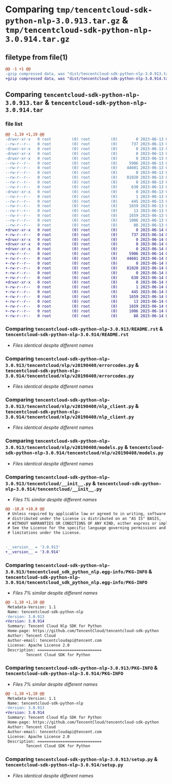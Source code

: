 # Comparing `tmp/tencentcloud-sdk-python-nlp-3.0.913.tar.gz` & `tmp/tencentcloud-sdk-python-nlp-3.0.914.tar.gz`

## filetype from file(1)

```diff
@@ -1 +1 @@
-gzip compressed data, was "dist/tencentcloud-sdk-python-nlp-3.0.913.tar", last modified: Tue Jun 13 02:15:54 2023, max compression
+gzip compressed data, was "dist/tencentcloud-sdk-python-nlp-3.0.914.tar", last modified: Wed Jun 14 00:30:59 2023, max compression
```

## Comparing `tencentcloud-sdk-python-nlp-3.0.913.tar` & `tencentcloud-sdk-python-nlp-3.0.914.tar`

### file list

```diff
@@ -1,19 +1,19 @@
-drwxr-xr-x   0 root         (0) root         (0)        0 2023-06-13 02:15:54.000000 tencentcloud-sdk-python-nlp-3.0.913/
--rw-r--r--   0 root         (0) root         (0)      737 2023-06-13 02:15:54.000000 tencentcloud-sdk-python-nlp-3.0.913/README.rst
-drwxr-xr-x   0 root         (0) root         (0)        0 2023-06-13 02:15:54.000000 tencentcloud-sdk-python-nlp-3.0.913/tencentcloud/
-drwxr-xr-x   0 root         (0) root         (0)        0 2023-06-13 02:15:54.000000 tencentcloud-sdk-python-nlp-3.0.913/tencentcloud/nlp/
-drwxr-xr-x   0 root         (0) root         (0)        0 2023-06-13 02:15:54.000000 tencentcloud-sdk-python-nlp-3.0.913/tencentcloud/nlp/v20190408/
--rw-r--r--   0 root         (0) root         (0)     5906 2023-06-13 02:15:54.000000 tencentcloud-sdk-python-nlp-3.0.913/tencentcloud/nlp/v20190408/errorcodes.py
--rw-r--r--   0 root         (0) root         (0)    44601 2023-06-13 02:15:54.000000 tencentcloud-sdk-python-nlp-3.0.913/tencentcloud/nlp/v20190408/nlp_client.py
--rw-r--r--   0 root         (0) root         (0)        0 2023-06-13 02:15:54.000000 tencentcloud-sdk-python-nlp-3.0.913/tencentcloud/nlp/v20190408/__init__.py
--rw-r--r--   0 root         (0) root         (0)    81020 2023-06-13 02:15:54.000000 tencentcloud-sdk-python-nlp-3.0.913/tencentcloud/nlp/v20190408/models.py
--rw-r--r--   0 root         (0) root         (0)        0 2023-06-13 02:15:54.000000 tencentcloud-sdk-python-nlp-3.0.913/tencentcloud/nlp/__init__.py
--rw-r--r--   0 root         (0) root         (0)      630 2023-06-13 02:15:54.000000 tencentcloud-sdk-python-nlp-3.0.913/tencentcloud/__init__.py
-drwxr-xr-x   0 root         (0) root         (0)        0 2023-06-13 02:15:54.000000 tencentcloud-sdk-python-nlp-3.0.913/tencentcloud_sdk_python_nlp.egg-info/
--rw-r--r--   0 root         (0) root         (0)        1 2023-06-13 02:15:54.000000 tencentcloud-sdk-python-nlp-3.0.913/tencentcloud_sdk_python_nlp.egg-info/dependency_links.txt
--rw-r--r--   0 root         (0) root         (0)      445 2023-06-13 02:15:54.000000 tencentcloud-sdk-python-nlp-3.0.913/tencentcloud_sdk_python_nlp.egg-info/SOURCES.txt
--rw-r--r--   0 root         (0) root         (0)     1659 2023-06-13 02:15:54.000000 tencentcloud-sdk-python-nlp-3.0.913/tencentcloud_sdk_python_nlp.egg-info/PKG-INFO
--rw-r--r--   0 root         (0) root         (0)       13 2023-06-13 02:15:54.000000 tencentcloud-sdk-python-nlp-3.0.913/tencentcloud_sdk_python_nlp.egg-info/top_level.txt
--rw-r--r--   0 root         (0) root         (0)     1659 2023-06-13 02:15:54.000000 tencentcloud-sdk-python-nlp-3.0.913/PKG-INFO
--rw-r--r--   0 root         (0) root         (0)     1006 2023-06-13 02:15:54.000000 tencentcloud-sdk-python-nlp-3.0.913/setup.py
--rw-r--r--   0 root         (0) root         (0)       88 2023-06-13 02:15:54.000000 tencentcloud-sdk-python-nlp-3.0.913/setup.cfg
+drwxr-xr-x   0 root         (0) root         (0)        0 2023-06-14 00:30:59.000000 tencentcloud-sdk-python-nlp-3.0.914/
+-rw-r--r--   0 root         (0) root         (0)      737 2023-06-14 00:30:59.000000 tencentcloud-sdk-python-nlp-3.0.914/README.rst
+drwxr-xr-x   0 root         (0) root         (0)        0 2023-06-14 00:30:59.000000 tencentcloud-sdk-python-nlp-3.0.914/tencentcloud/
+drwxr-xr-x   0 root         (0) root         (0)        0 2023-06-14 00:30:59.000000 tencentcloud-sdk-python-nlp-3.0.914/tencentcloud/nlp/
+drwxr-xr-x   0 root         (0) root         (0)        0 2023-06-14 00:30:59.000000 tencentcloud-sdk-python-nlp-3.0.914/tencentcloud/nlp/v20190408/
+-rw-r--r--   0 root         (0) root         (0)     5906 2023-06-14 00:30:59.000000 tencentcloud-sdk-python-nlp-3.0.914/tencentcloud/nlp/v20190408/errorcodes.py
+-rw-r--r--   0 root         (0) root         (0)    44601 2023-06-14 00:30:59.000000 tencentcloud-sdk-python-nlp-3.0.914/tencentcloud/nlp/v20190408/nlp_client.py
+-rw-r--r--   0 root         (0) root         (0)        0 2023-06-14 00:30:59.000000 tencentcloud-sdk-python-nlp-3.0.914/tencentcloud/nlp/v20190408/__init__.py
+-rw-r--r--   0 root         (0) root         (0)    81020 2023-06-14 00:30:59.000000 tencentcloud-sdk-python-nlp-3.0.914/tencentcloud/nlp/v20190408/models.py
+-rw-r--r--   0 root         (0) root         (0)        0 2023-06-14 00:30:59.000000 tencentcloud-sdk-python-nlp-3.0.914/tencentcloud/nlp/__init__.py
+-rw-r--r--   0 root         (0) root         (0)      630 2023-06-14 00:30:59.000000 tencentcloud-sdk-python-nlp-3.0.914/tencentcloud/__init__.py
+drwxr-xr-x   0 root         (0) root         (0)        0 2023-06-14 00:30:59.000000 tencentcloud-sdk-python-nlp-3.0.914/tencentcloud_sdk_python_nlp.egg-info/
+-rw-r--r--   0 root         (0) root         (0)        1 2023-06-14 00:30:59.000000 tencentcloud-sdk-python-nlp-3.0.914/tencentcloud_sdk_python_nlp.egg-info/dependency_links.txt
+-rw-r--r--   0 root         (0) root         (0)      445 2023-06-14 00:30:59.000000 tencentcloud-sdk-python-nlp-3.0.914/tencentcloud_sdk_python_nlp.egg-info/SOURCES.txt
+-rw-r--r--   0 root         (0) root         (0)     1659 2023-06-14 00:30:59.000000 tencentcloud-sdk-python-nlp-3.0.914/tencentcloud_sdk_python_nlp.egg-info/PKG-INFO
+-rw-r--r--   0 root         (0) root         (0)       13 2023-06-14 00:30:59.000000 tencentcloud-sdk-python-nlp-3.0.914/tencentcloud_sdk_python_nlp.egg-info/top_level.txt
+-rw-r--r--   0 root         (0) root         (0)     1659 2023-06-14 00:30:59.000000 tencentcloud-sdk-python-nlp-3.0.914/PKG-INFO
+-rw-r--r--   0 root         (0) root         (0)     1006 2023-06-14 00:30:59.000000 tencentcloud-sdk-python-nlp-3.0.914/setup.py
+-rw-r--r--   0 root         (0) root         (0)       88 2023-06-14 00:30:59.000000 tencentcloud-sdk-python-nlp-3.0.914/setup.cfg
```

### Comparing `tencentcloud-sdk-python-nlp-3.0.913/README.rst` & `tencentcloud-sdk-python-nlp-3.0.914/README.rst`

 * *Files identical despite different names*

### Comparing `tencentcloud-sdk-python-nlp-3.0.913/tencentcloud/nlp/v20190408/errorcodes.py` & `tencentcloud-sdk-python-nlp-3.0.914/tencentcloud/nlp/v20190408/errorcodes.py`

 * *Files identical despite different names*

### Comparing `tencentcloud-sdk-python-nlp-3.0.913/tencentcloud/nlp/v20190408/nlp_client.py` & `tencentcloud-sdk-python-nlp-3.0.914/tencentcloud/nlp/v20190408/nlp_client.py`

 * *Files identical despite different names*

### Comparing `tencentcloud-sdk-python-nlp-3.0.913/tencentcloud/nlp/v20190408/models.py` & `tencentcloud-sdk-python-nlp-3.0.914/tencentcloud/nlp/v20190408/models.py`

 * *Files identical despite different names*

### Comparing `tencentcloud-sdk-python-nlp-3.0.913/tencentcloud/__init__.py` & `tencentcloud-sdk-python-nlp-3.0.914/tencentcloud/__init__.py`

 * *Files 1% similar despite different names*

```diff
@@ -10,8 +10,8 @@
 # Unless required by applicable law or agreed to in writing, software
 # distributed under the License is distributed on an "AS IS" BASIS,
 # WITHOUT WARRANTIES OR CONDITIONS OF ANY KIND, either express or implied.
 # See the License for the specific language governing permissions and
 # limitations under the License.
 
 
-__version__ = '3.0.913'
+__version__ = '3.0.914'
```

### Comparing `tencentcloud-sdk-python-nlp-3.0.913/tencentcloud_sdk_python_nlp.egg-info/PKG-INFO` & `tencentcloud-sdk-python-nlp-3.0.914/tencentcloud_sdk_python_nlp.egg-info/PKG-INFO`

 * *Files 7% similar despite different names*

```diff
@@ -1,10 +1,10 @@
 Metadata-Version: 1.1
 Name: tencentcloud-sdk-python-nlp
-Version: 3.0.913
+Version: 3.0.914
 Summary: Tencent Cloud Nlp SDK for Python
 Home-page: https://github.com/TencentCloud/tencentcloud-sdk-python
 Author: Tencent Cloud
 Author-email: tencentcloudapi@tencent.com
 License: Apache License 2.0
 Description: ============================
         Tencent Cloud SDK for Python
```

### Comparing `tencentcloud-sdk-python-nlp-3.0.913/PKG-INFO` & `tencentcloud-sdk-python-nlp-3.0.914/PKG-INFO`

 * *Files 7% similar despite different names*

```diff
@@ -1,10 +1,10 @@
 Metadata-Version: 1.1
 Name: tencentcloud-sdk-python-nlp
-Version: 3.0.913
+Version: 3.0.914
 Summary: Tencent Cloud Nlp SDK for Python
 Home-page: https://github.com/TencentCloud/tencentcloud-sdk-python
 Author: Tencent Cloud
 Author-email: tencentcloudapi@tencent.com
 License: Apache License 2.0
 Description: ============================
         Tencent Cloud SDK for Python
```

### Comparing `tencentcloud-sdk-python-nlp-3.0.913/setup.py` & `tencentcloud-sdk-python-nlp-3.0.914/setup.py`

 * *Files identical despite different names*

